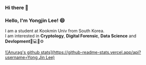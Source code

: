 ### Hi there 👋

<!--
**leeeyj/leeeyj** is a ✨ _special_ ✨ repository because its `README.md` (this file) appears on your GitHub profile.

Here are some ideas to get you started:

- 🔭 I’m currently working on ...
- 🌱 I’m currently learning ...
- 👯 I’m looking to collaborate on ...
- 🤔 I’m looking for help with ...
- 💬 Ask me about ...
- 📫 How to reach me: ...
- 😄 Pronouns: ...
- ⚡ Fun fact: ...
-->
### Hello, I'm Yongjin Lee! 😄  
I am a student at Kookmin Univ from South Korea.  
I am interested in **Cryptology**, **Digital Forensic**, **Data Science** and **Devlopment**🔐💻📄⚙️  

[![Anurag's github stats](https://github-readme-stats.vercel.app/api?username=Yong Jin Lee)](https://github.com/anuraghazra/github-readme-stats)
